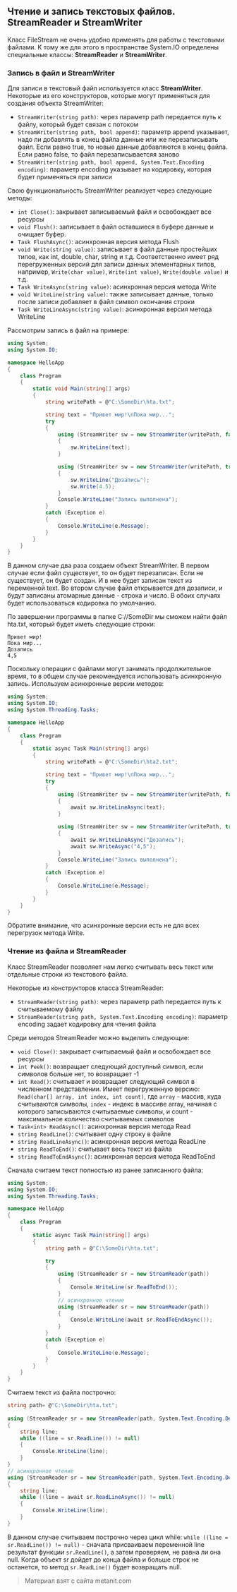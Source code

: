## Чтение и запись текстовых файлов. StreamReader и StreamWriter

Класс FileStream не очень удобно применять для работы с текстовыми файлами. К тому же для этого в пространстве System.IO определены специальные классы: **StreamReader** и **StreamWriter**.

### Запись в файл и StreamWriter

Для записи в текстовый файл используется класс **StreamWriter**. Некоторые из его конструкторов, которые могут применяться для создания объекта StreamWriter:
- `StreamWriter(string path)`: через параметр path передается путь к файлу, который будет связан с потоком
- `StreamWriter(string path, bool append)`: параметр append указывает, надо ли добавлять в конец файла данные или же перезаписывать файл. 
Если равно true, то новые данные добавляются в конец файла. Если равно false, то файл перезаписываетсяя заново
- `StreamWriter(string path, bool append, System.Text.Encoding encoding)`: параметр encoding указывает на кодировку, которая будет 
применяться при записи

Свою функциональность StreamWriter реализует через следующие методы:
- `int Close()`: закрывает записываемый файл и освобождает все ресурсы
- `void Flush()`: записывает в файл оставшиеся в буфере данные и очищает буфер.
- `Task FlushAsync()`: асинхронная версия метода Flush
- `void Write(string value)`: записывает в файл данные простейших типов, как int, double, char, string и т.д. Соответственно имеет ряд перегруженных 
версий для записи данных элементарных типов, например, `Write(char value)`, `Write(int value)`, `Write(double value)` и т.д.
- `Task WriteAsync(string value)`: асинхронная версия метода Write
- `void WriteLine(string value)`: также записывает данные, только после записи добавляет в файл символ окончания строки
- `Task WriteLineAsync(string value)`: асинхронная версия метода WriteLine

Рассмотрим запись в файл на примере:

```cs
using System;
using System.IO;

namespace HelloApp
{
    class Program
    {
        static void Main(string[] args)
        {
            string writePath = @"C:\SomeDir\hta.txt";

            string text = "Привет мир!\nПока мир...";
            try
            {
                using (StreamWriter sw = new StreamWriter(writePath, false, System.Text.Encoding.Default))
                {
                    sw.WriteLine(text);
                }

                using (StreamWriter sw = new StreamWriter(writePath, true, System.Text.Encoding.Default))
                {
                    sw.WriteLine("Дозапись");
                    sw.Write(4.5);
                }
                Console.WriteLine("Запись выполнена");
            }
            catch (Exception e)
            {
                Console.WriteLine(e.Message);
            }
        }
    }
}
```

В данном случае два раза создаем объект StreamWriter. В первом случае если файл существует, то он будет перезаписан. Если не существует, он будет создан. И в нее будет записан текст из переменной text. Во втором случае файл открывается для дозаписи, и будут записаны атомарные данные - строка и число. В обоих случаях будет использоваться кодировка по умолчанию.

По завершении программы в папке C://SomeDir мы сможем найти файл hta.txt, который будет иметь следующие строки:

```
Привет мир!
Пока мир...
Дозапись
4,5
```

Поскольку операции с файлами могут занимать продолжительное время, то в общем случае рекомендуется использовать асинхронную запись. Используем асинхронные версии методов:

```cs
using System;
using System.IO;
using System.Threading.Tasks;

namespace HelloApp
{
    class Program
    {
        static async Task Main(string[] args)
        {
            string writePath = @"C:\SomeDir\hta2.txt";

            string text = "Привет мир!\nПока мир...";
            try
            {
                using (StreamWriter sw = new StreamWriter(writePath, false, System.Text.Encoding.Default))
                {
                    await sw.WriteLineAsync(text);
                }

                using (StreamWriter sw = new StreamWriter(writePath, true, System.Text.Encoding.Default))
                {
                    await sw.WriteLineAsync("Дозапись");
                    await sw.WriteAsync("4,5");
                }
                Console.WriteLine("Запись выполнена");
            }
            catch (Exception e)
            {
                Console.WriteLine(e.Message);
            }
        }
    }
}
```

Обратите внимание, что асинхронные версии есть не для всех перегрузок метода Write.

### Чтение из файла и StreamReader

Класс StreamReader позволяет нам легко считывать весь текст или отдельные строки из текстового файла.

Некоторые из конструкторов класса StreamReader:
- `StreamReader(string path)`: через параметр path передается путь к считываемому файлу
- `StreamReader(string path, System.Text.Encoding encoding)`: параметр encoding задает кодировку для чтения файла

Среди методов StreamReader можно выделить следующие:
- `void Close()`: закрывает считываемый файл и освобождает все ресурсы
- `int Peek()`: возвращает следующий доступный символ, если символов больше нет, то возвращает -1
- `int Read()`: считывает и возвращает следующий символ в численном представлении. Имеет перегруженную версию: 
`Read(char[] array, int index, int count)`, где `array` - массив, куда считываются символы, `index` - индекс в массиве array, 
начиная с которого записываются считываемые символы, и count - максимальное количество считываемых символов
- `Task<int> ReadAsync()`: асинхронная версия метода Read
- `string ReadLine()`: считывает одну строку в файле
- `string ReadLineAsync()`: асинхронная версия метода ReadLine
- `string ReadToEnd()`: считывает весь текст из файла
- `string ReadToEndAsync()`: асинхронная версия метода ReadToEnd

Сначала считаем текст полностью из ранее записанного файла:

```cs
using System;
using System.IO;
using System.Threading.Tasks;

namespace HelloApp
{
    class Program
    {
        static async Task Main(string[] args)
        {
            string path = @"C:\SomeDir\hta.txt";

            try
            {
                using (StreamReader sr = new StreamReader(path))
                {
                    Console.WriteLine(sr.ReadToEnd());
                }
                // асинхронное чтение
                using (StreamReader sr = new StreamReader(path))
                {
                    Console.WriteLine(await sr.ReadToEndAsync());
                }
            }
            catch (Exception e)
            {
                Console.WriteLine(e.Message);
            }
        }
    }
}
```

Считаем текст из файла построчно:

```cs
string path= @"C:\SomeDir\hta.txt";
  
using (StreamReader sr = new StreamReader(path, System.Text.Encoding.Default))
{
    string line;
    while ((line = sr.ReadLine()) != null)
    {
        Console.WriteLine(line);
    }
}
// асинхронное чтение
using (StreamReader sr = new StreamReader(path, System.Text.Encoding.Default))
{
    string line;
    while ((line = await sr.ReadLineAsync()) != null)
    {
        Console.WriteLine(line);
    }
}
```

В данном случае считываем построчно через цикл while: `while ((line = sr.ReadLine()) != null)` - сначала присваиваем переменной line результат функции `sr.ReadLine()`, а затем проверяем, не равна ли она null. Когда объект sr дойдет до конца файла и больше строк не останется, то метод `sr.ReadLine()` будет возвращать null.


> Материал взят с сайта metanit.com